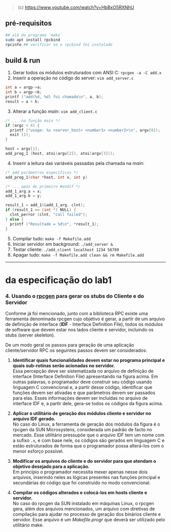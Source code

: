 > (c) https://www.youtube.com/watch?v=HbBxO5RXNhU

## pré-requisitos

```bash
## alé do programa `make`
sudo apt install rpcbind
rpcinfo ## verificar se o rpcbind foi instalado
```

## build & run

1. Gerar todos os módulos estruturados com ANSI C: `rpcgen -a -C add.x`
2. Inserir a operação no código do server: `vim add_server.c`
```c
int a = argp->a;
int b = argp->b;
printf ("add(%d, %d) foi chamado\n", a, b);
result = a + b;
```

3. Alterar a função _main_: `vim add_client.c`
```c
/* ... na função main */
if (argc < 4) {
  printf ("usage: %s <server_host> <number1> <number2>\n", argv[0]);
  exit (1);
}

host = argv[1];
add_prog_1 (host, atoi(argv[2]), atoi(argv[3]));
```

4. Inserir a leitura das variáveis passadas pela chamada na _main_:
```c
/* add parâmetros específicos */
add_prog_1(char *host, int x, int y)

/* ... após do primeiro #endif */
add_1_arg.a = x;
add_1_arg.b = y;

result_1 = add_1(&add_1_arg, clnt);
if (result_1 == (int *) NULL) {
  clnt_perror (clnt, "call failed");
} else {
  printf ("Resultado = %d\n", *result_1);
}
```

5. Compilar tudo: `make -f Makefile.add`
6. Iniciar servidor em background: `./add_server &`
7. Testar cliente: `./add_client localhost 1234 56789`
8. Apagar tudo: `make -f Makefile.add clean && rm Makefile.add`


---

# da especificação do lab1
### 4. Usando o [rpcgen](https://docs.oracle.com/cd/E19683-01/816-1435/6m7rrfn7f/index.html) para gerar os stubs do Cliente e do Servidor

Conforme já foi mencionado, junto com a biblioteca RPC existe uma ferramenta denominada rpcgen cujo objetivo é gerar, a
partir de um arquivo de definição de interface (**IDF** - Interface Definition File), todos os módulos de software que devem
estar nos lados cliente e servidor, incluindo os stubs (server skeleton).

De um modo geral os passos para geração de uma aplicação cliente/servidor RPC os seguintes passos devem ser
considerados:

1. **Identificar quais funcionalidades devem estar no programa principal e quais sub-rotinas serão acionadas no servidor.** <br>
Essa percepção deve ser sistematizada no arquivo de definição de interface (Interface Definition File)
apresentando na figura acima. Em outras palavras, o programador deve construir seu código usando linguagem C
convencional e, a partir desse código, identificar que funções devem ser ativadas e que parâmetros devem ser
passados para elas. Esses informações devem ser incluídas no arquivo de interface IDF e, a partir dele, gera-se
todos os códigos da figura acima.

2. **Aplicar o utilitário de geração dos módulos cliente e servidor no arquivo IDF gerado.** <br>
No caso do Linux, a ferramenta de geração dos módulos da figura é o rpcgen da SUN Microsystens, considerada um padrão de facto
no mercado. Esse utilitário pressupõe que o arquivo IDF tem um nome com a sufixo `.x`, e com base nele, os
códigos são gerados em linguagem C e estão estruturados de forma que o programador possa alterá-los com o
menor esforço possível.

3. **Modificar os arquivos do cliente e do servidor para que atendam o objetivo desejado para a aplicação.** <br>
Em princípio o programador necessita mexer apenas nesse dois arquivos, inserindo neles as lógicas presentes nas
funções principal e secundárias do código que foi construído no modo convencional.

4. **Compilar os códigos alterados e colocá-los em hosts cliente e servidor.** <br>
No caso do rpcgen da SUN instalado em
máquinas Linux, o rpcgen gera, além dos arquivos mencionados, um arquivo com diretivas de compilação para
ajudar no processo de geração dos binários cliente e servidor. Esse arquivo é um _Makefile.progr_ que deverá ser
utilizado pelo utilitário make.